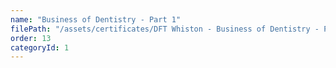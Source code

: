```yaml
---
name: "Business of Dentistry - Part 1"
filePath: "/assets/certificates/DFT Whiston - Business of Dentistry - Part 1.pdf"
order: 13
categoryId: 1
---
```

